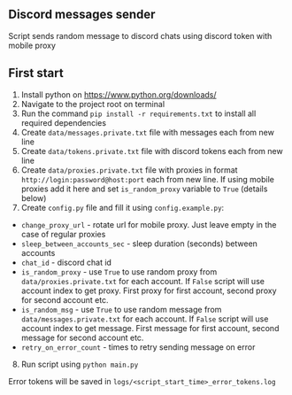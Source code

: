 ## Discord messages sender
Script sends random message to discord chats using discord token with mobile proxy

## First start
1. Install python on https://www.python.org/downloads/
2. Navigate to the project root on terminal
3. Run the command `pip install -r requirements.txt` to install all required dependencies
4. Create `data/messages.private.txt` file with messages each from new line
5. Create `data/tokens.private.txt` file with discord tokens each from new line
6. Create `data/proxies.private.txt` file with proxies in format `http://login:password@host:port` each from new line. If using mobile proxies add it here and set `is_random_proxy` variable to `True` (details below)
7. Create `config.py` file and fill it using `config.example.py`:
- `change_proxy_url` - rotate url for mobile proxy. Just leave empty in the case of regular proxies
- `sleep_between_accounts_sec` - sleep duration (seconds) between accounts
- `chat_id` - discord chat id
- `is_random_proxy` - use `True` to use random proxy from `data/proxies.private.txt` for each account. If `False` script will use account index to get proxy. First proxy for first account, second proxy for second account etc.
- `is_random_msg` - use `True` to use random message from `data/messages.private.txt` for each account. If `False` script will use account index to get message. First message for first account, second message for second account etc.
- `retry_on_error_count` - times to retry sending message on error
8. Run script using `python main.py`


Error tokens will be saved in `logs/<script_start_time>_error_tokens.log`